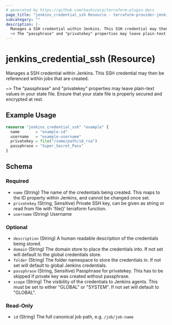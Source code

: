 ```yaml
---
# generated by https://github.com/hashicorp/terraform-plugin-docs
page_title: "jenkins_credential_ssh Resource - terraform-provider-jenkins"
subcategory: ""
description: |-
  Manages a SSH credential within Jenkins. This SSH credential may then be referenced within jobs that are created.
  ~> The "passphrase" and "privatekey" properties may leave plain-text values in your state file. Ensure that your state file is properly secured and encrypted at rest.
---
```


# jenkins_credential_ssh (Resource)

Manages a SSH credential within Jenkins. This SSH credential may then be referenced within jobs that are created.

~> The "passphrase" and "privatekey" properties may leave plain-text values in your state file. Ensure that your state file is properly secured and encrypted at rest.

## Example Usage

```terraform
resource "jenkins_credential_ssh" "example" {
  name       = "example-id"
  username   = "example-username"
  privatekey = file("/some/path/id_rsa")
  passphrase = "Super_Secret_Pass"
}
```

<!-- schema generated by tfplugindocs -->
## Schema

### Required

- `name` (String) The name of the credentials being created. This maps to the ID property within Jenkins, and cannot be changed once set.
- `privatekey` (String, Sensitive) Private SSH key, can be given as string or read from file with 'file()' terraform function.
- `username` (String) Username

### Optional

- `description` (String) A human readable description of the credentials being stored.
- `domain` (String) The domain store to place the credentials into. If not set will default to the global credentials store.
- `folder` (String) The folder namespace to store the credentials in. If not set will default to global Jenkins credentials.
- `passphrase` (String, Sensitive) Passphrase for privatekey. This has to be skipped if private key was created without passphrase.
- `scope` (String) The visibility of the credentials to Jenkins agents. This must be set to either "GLOBAL" or "SYSTEM". If not set will default to "GLOBAL".

### Read-Only

- `id` (String) The full canonical job path, e.g. `/job/job-name`
